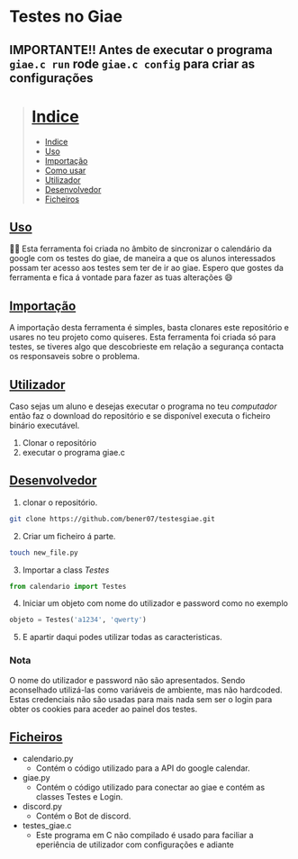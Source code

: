 # Testes no Giae
## IMPORTANTE!! Antes de executar o programa `giae.c run` rode `giae.c config` para criar as configurações
># [Indice](#indice)
><ul>
>    <li><a href="#indice">Indice</a></li>
>    <li><a href="#uso">Uso</a></li>
>    <li><a href="#importação">Importação</a></li>
>    <li><a href="#como-usar">Como usar</a></li>
>    <li><a href="#utilizador">Utilizador</a></li>
>    <li><a href="#desenvolvedor">Desenvolvedor</a></li>
>    <li><a href="#ficheiros">Ficheiros</a></li>
></ul>

## [Uso](#uso)
👨‍💻 Esta ferramenta foi criada no âmbito de sincronizar o calendário da google com os testes do giae, de maneira a que os alunos interessados possam ter acesso aos testes sem ter de ir ao giae.
Espero que gostes da ferramenta e fica á vontade para fazer as tuas alterações 😄

## [Importação](#importação)
A importação desta ferramenta é simples, basta clonares este repositório e usares no teu projeto como quiseres. Esta ferramenta foi criada só para testes, se tiveres algo que descobrieste em relação a segurança contacta os responsaveis sobre o problema.

## [Utilizador](#utilizador)
Caso sejas um aluno e desejas executar o programa no teu *computador* então faz o download do repositório e se disponível executa o ficheiro binário executável.
1. Clonar o repositório
2. executar o programa giae.c
## [Desenvolvedor](#desenvolvedor)
1. clonar o repositório.
```bash
git clone https://github.com/bener07/testesgiae.git
```
2. Criar um ficheiro á parte.
```bash
touch new_file.py
```
3. Importar a class *Testes* 
```python
from calendario import Testes
```
4. Iniciar um objeto com nome do utilizador e password como no exemplo
```python
objeto = Testes('a1234', 'qwerty')
```
5. E apartir daqui podes utilizar todas as caracteristicas.
### Nota
O nome do utilizador e password não são apresentados. Sendo aconselhado utilizá-las como variáveis de ambiente, mas não hardcoded. Estas credenciais não são usadas para mais nada sem ser o login para obter os cookies para aceder ao painel dos testes.

## [Ficheiros](#ficheiros)
- calendario.py
    - Contém o código utilizado para a API do google calendar.
- giae.py
    - Contém o código utilizado para conectar ao giae e contém as classes Testes e Login.
- discord.py
    - Contém o Bot de discord.
- testes_giae.c
    - Este programa em C não compilado é usado para faciliar a eperiência de utilizador com configurações e adiante 
